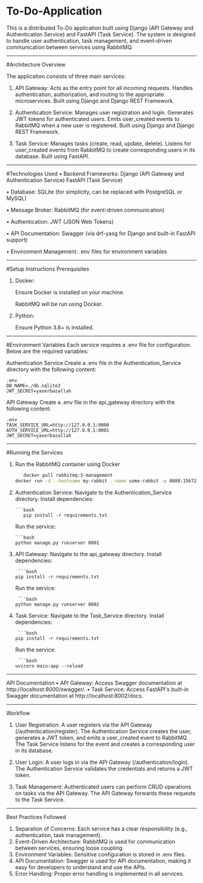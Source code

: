 # To-Do-Application
This is a distributed To-Do application built using Django (API Gateway and Authentication Service) 
and FastAPI (Task Service). 
The system is designed to handle user authentication, task management, and event-driven communication between services using RabbitMQ.
________________________________________
#Architecture Overview

The application consists of three main services:

1.	API Gateway:
	Acts as the entry point for all incoming requests.
	Handles authentication, authorization, and routing to the appropriate microservices.
	Built using Django and Django REST Framework.

2.	Authentication Service:
	Manages user registration and login.
	Generates JWT tokens for authenticated users.
	Emits user_created events to RabbitMQ when a new user is registered.
	Built using Django and Django REST Framework.
2.	Task Service:
	Manages tasks (create, read, update, delete).
	Listens for user_created events from RabbitMQ to create corresponding users in its database.
	Built using FastAPI.
________________________________________
#Technologies Used
•	Backend Frameworks:
	Django (API Gateway and Authentication Service)
	FastAPI (Task Service)
 
•	Database:
	SQLite (for simplicity, can be replaced with PostgreSQL or MySQL)
 
•	Message Broker:
	RabbitMQ (for event-driven communication)
 
•	Authentication:
	JWT (JSON Web Tokens)
 
•	API Documentation:
	Swagger (via drf-yasg for Django and built-in FastAPI support)
 
•	Environment Management:
	.env files for environment variables
________________________________________
#Setup Instructions
Prerequisites

1.	Docker:
	
   	Ensure Docker is installed on your machine.
	
 	RabbitMQ will be run using Docker.

2.	Python:
   
	Ensure Python 3.8+ is installed.
________________________________________
#Environment Variables
Each service requires a .env file for configuration. Below are the required variables:

Authentication Service
Create a .env file in the Authentication_Service directory with the following content:

	.env
	DB_NAME=./db.sqlite3
	JWT_SECRET=yaserbazallah

API Gateway
Create a .env file in the api_gateway directory with the following content:

	.env 
	TASK_SERVICE_URL=http://127.0.0.1:8000
	AUTH_SERVICE_URL=http://127.0.0.1:8001
	JWT_SECRET=yaserbazallah
 
________________________________________
#Running the Services
1. Run the RabbitMQ container using Docker
   
	 ```bash
        docker pull rabbitmq:3-management
  	docker run -d --hostname my-rabbit --name some-rabbit -p 8080:15672 -p 5672:5672 rabbitmq:3-management

 	
2.	Authentication Service:
	Navigate to the Authentication_Service directory.
	Install dependencies:

 		```bash
	       pip install -r requirements.txt

       Run the service:

 		```bash
		python manage.py runserver 8001

3.	API Gateway:
	Navigate to the api_gateway directory.
	Install dependencies:

		 ```bash
		pip install -r requirements.txt

	Run the service:

		 ```bash
		python manage.py runserver 8002

4.	Task Service:
	Navigate to the Task_Service directory.
	Install dependencies:

		 ```bash	
		pip install -r requirements.txt

	Run the service:
	 
		 ```bash
		uvicorn main:app --reload

________________________________________
API Documentation
•	API Gateway:
	Access Swagger documentation at http://localhost:8000/swagger/.
•	Task Service:
	Access FastAPI's built-in Swagger documentation at http://localhost:8002/docs.
________________________________________
Workflow
1.	User Registration:
	A user registers via the API Gateway (/authentication/register).
	The Authentication Service creates the user, generates a JWT token, and emits a user_created event to RabbitMQ.
	The Task Service listens for the event and creates a corresponding user in its database.

2.	User Login:
	A user logs in via the API Gateway (/authentication/login).
	The Authentication Service validates the credentials and returns a JWT token.
3.	Task Management:
	Authenticated users can perform CRUD operations on tasks via the API Gateway.
	The API Gateway forwards these requests to the Task Service.
________________________________________
Best Practices Followed
1.	Separation of Concerns:
	Each service has a clear responsibility (e.g., authentication, task management).
2.	Event-Driven Architecture:
	RabbitMQ is used for communication between services, ensuring loose coupling.
3.	Environment Variables:
	Sensitive configuration is stored in .env files.
4.	API Documentation:
	Swagger is used for API documentation, making it easy for developers to understand and use the APIs.
5.	Error Handling:
	Proper error handling is implemented in all services.

